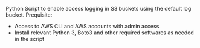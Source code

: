 Python Script to enable access logging in S3 buckets using the default log bucket.
Prequisite:
- Access to AWS CLI and AWS accounts with admin access
- Install relevant Python 3, Boto3 and other required softwares as needed in the script


